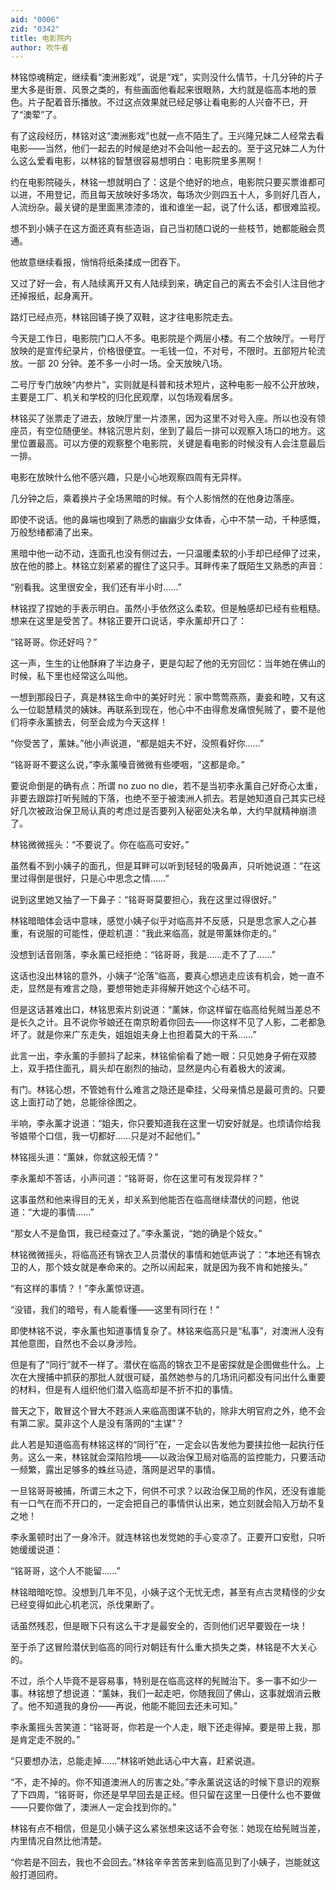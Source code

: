 ```yaml
---
aid: "0006"
zid: "0342"
title: 电影院内
author: 吹牛者
---
```


林铭惊魂稍定，继续看“澳洲影戏”，说是“戏”，实则没什么情节，十几分钟的片子里大多是街景、风景之类的，有些画面他看起来很眼熟，大约就是临高本地的景色。片子配着音乐播放。不过这点效果就已经足够让看电影的人兴奋不已，开了“澳荤”了。

有了这段经历，林铭对这“澳洲影戏”也就一点不陌生了。王兴隆兄妹二人经常去看电影——当然，他们一起去的时候是绝对不会叫他一起去的。至于这兄妹二人为什么这么爱看电影，以林铭的智慧很容易想明白：电影院里多黑啊！

约在电影院碰头，林铭一想就明白了：这是个绝好的地点，电影院只要买票谁都可以进，不用登记，而且每天放映好多场次，每场次少则四五十人，多则好几百人，人流纷杂。最关键的是里面黑漆漆的，谁和谁坐一起，说了什么话，都很难监视。

想不到小姨子在这方面还真有些造诣，自己当初随口说的一些枝节，她都能融会贯通。

他故意继续看报，悄悄将纸条揉成一团吞下。

又过了好一会，有人陆续离开又有人陆续到来，确定自己的离去不会引人注目他才还掉报纸，起身离开。

路灯已经点亮，林铭回铺子换了双鞋，这才往电影院走去。

今天是工作日，电影院门口人不多。电影院是个两层小楼。有二个放映厅。一号厅放映的是宣传纪录片，价格很便宜。一毛钱一位，不对号，不限时。五部短片轮流放。一部 20 分钟。差不多一小时一场。全天放映八场。

二号厅专门放映“内参片”，实则就是科普和技术短片，这种电影一般不公开放映，主要是工厂、机关和学校的归化民观摩，以包场观看居多。

林铭买了张票走了进去，放映厅里一片漆黑，因为这里不对号入座。所以也没有领座员，有空位随便坐。林铭沉思片刻，坐到了最后一排可以观察入场口的地方。这里位置最高。可以方便的观察整个电影院，关键是看电影的时候没有人会注意最后一排。

电影在放映什么他不感兴趣，只是小心地观察四周有无异样。

几分钟之后，乘着换片子全场黑暗的时候。有个人影悄然的在他身边落座。

即使不说话。他的鼻端也嗅到了熟悉的幽幽少女体香，心中不禁一动，千种感慨，万般愁绪都涌了出来。

黑暗中他一动不动，连面孔也没有侧过去，一只温暖柔软的小手却已经伸了过来，放在他的膝上。林铭立刻紧紧的握住了这只手。耳畔传来了既陌生又熟悉的声音：

“别看我。这里很安全，我们还有半小时……”

林铭捏了捏她的手表示明白。虽然小手依然这么柔软。但是触感却已经有些粗糙。想来在这里是受苦了。林铭正要开口说话，李永薰却开口了：

“铭哥哥。你还好吗？”

这一声，生生的让他酥麻了半边身子，更是勾起了他的无穷回忆：当年她在佛山的时候，私下里也经常这么叫他。

一想到那段日子，真是林铭生命中的美好时光：家中莺莺燕燕，妻妾和睦，又有这么一位聪慧精灵的姨妹。再联系到现在，他心中不由得愈发痛恨髡贼了，要不是他们将李永薰掳去，何至会成为今天这样！

“你受苦了，薰妹。”他小声说道，“都是姐夫不好，没照看好你……”

“铭哥哥不要这么说，”李永薰嗓音微微有些哽咽，“这都是命。”

要说命倒是的确有点：所谓 no zuo no die，若不是当初李永薰自己好奇心太重，非要去跟踪打听髡贼的下落，也绝不至于被澳洲人抓去。若是她知道自己其实已经好几次被政治保卫局认真的考虑过是否要列入秘密处决名单，大约早就精神崩溃了。

林铭微微摇头：“不要说了。你在临高可安好。”

虽然看不到小姨子的面孔，但是耳畔可以听到轻轻的吸鼻声，只听她说道：“在这里过得倒是很好，只是心中思念之情……”

说到这里她又抽了一下鼻子：“铭哥哥莫要担心，我在这里过得很好。”

林铭暗暗体会话中意味，感觉小姨子似乎对临高并不反感，只是思念家人之心甚重，有说服的可能性，便趁机道：“我此来临高，就是带薰妹你走的。”

没想到话音刚落，李永薰已经拒绝：“铭哥哥，我是……走不了了……”

这话也没出林铭的意外，小姨子“沦落”临高，要真心想逃走应该有机会，她一直不走，显然是有难言之隐，要想带她走非得解开她这个心结不可。

但是这话甚难出口，林铭思索片刻说道：“薰妹，你这样留在临高给髡贼当差总不是长久之计。且不说你爷娘还在南京盼着你回去——你这样不见了人影，二老都急坏了。就是你来广东走失，姐姐姐夫身上也担着莫大的干系……”

此言一出，李永薰的手颤抖了起来，林铭偷偷看了她一眼：只见她身子俯在双膝上，双手捂住面孔，肩头却在剧烈的抽动，显然是内心有着极大的波澜。

有门。林铭心想，不管她有什么难言之隐还是牵挂，父母亲情总是最可贵的。只要这上面打动了她，总能徐徐图之。

半响，李永薰才说道：“姐夫，你只要知道我在这里一切安好就是。也烦请你给我爷娘带个口信，我一切都好……只是对不起他们。”

林铭摇头道：“薰妹，你就这般无情？”

李永薰却不答话，小声问道：“铭哥哥，你在这里可有发现异样？”

这事虽然和他来得目的无关，却关系到他能否在临高继续潜伏的问题，他说道：“大堤的事情……”

“那女人不是鱼饵，我已经查过了。”李永薰说，“她的确是个妓女。”

林铭微微摇头，将临高还有锦衣卫人员潜伏的事情和她低声说了：“本地还有锦衣卫的人，那个妓女就是奉命来的。之所以闹起来，就是因为我不肯和她接头。”

“有这样的事情？！”李永薰惊讶道。

“没错，我们的暗号，有人能看懂——这里有同行在！”

即使林铭不说，李永薰也知道事情复杂了。林铭来临高只是“私事”，对澳洲人没有其他意图，自然也不会以身涉险。

但是有了“同行”就不一样了。潜伏在临高的锦衣卫不是密探就是企图做些什么。上次在大搜捕中抓获的那批人就很可疑，虽然她参与的几场讯问都没有问出什么重要的材料，但是有人组织他们潜入临高却是不折不扣的事情。

普天之下，敢冒这个冒大不韪派人来临高图谋不轨的，除非大明官府之外，绝不会有第二家。莫非这个人是没有落网的“主谋”？

此人若是知道临高有林铭这样的“同行”在，一定会以告发他为要挟拉他一起执行任务。这么一来，林铭就会深陷险境——以政治保卫局对临高的监控能力，只要活动一频繁，露出足够多的蛛丝马迹，落网是迟早的事情。

一旦铭哥哥被捕，所谓三木之下，何供不可求？以政治保卫局的作风，还没有谁能有一口气在而不开口的，一定会把自己的事情供认出来，她立刻就会陷入万劫不复之地！

李永薰顿时出了一身冷汗。就连林铭也发觉她的手心变凉了。正要开口安慰，只听她缓缓说道：

“铭哥哥，这个人不能留……”

林铭暗暗吃惊。没想到几年不见，小姨子这个无忧无虑，甚至有点古灵精怪的少女已经变得如此心机老沉，杀伐果断了。

话虽然残忍，但是眼下只有这么干才是最安全的，否则他们迟早要毁在一块！

至于杀了这冒险潜伏到临高的同行对朝廷有什么重大损失之类，林铭是不大关心的。

不过，杀个人毕竟不是容易事，特别是在临高这样的髡贼治下。多一事不如少一事。林铭想了想说道：“薰妹，我们一起走吧，你随我回了佛山，这事就烟消云散了。他不知道我的身份——再说，他能不能回去还未可知。”

李永薰摇头苦笑道：“铭哥哥，你若是一个人走，眼下还走得掉。要是带上我，那是肯定走不脱的。”

“只要想办法，总能走掉……”林铭听她此话心中大喜，赶紧说道。

“不，走不掉的。你不知道澳洲人的厉害之处。”李永薰说这话的时候下意识的观察了下四周，“铭哥哥，你还是早早回去是正经。但只留在这里一日便什么也不要做——只要你做了，澳洲人一定会找到你的。”

林铭有点不相信，但是见小姨子这么紧张想来这话不会夸张：她现在给髡贼当差，内里情况自然比他清楚。

“你若是不回去，我也不会回去。”林铭辛辛苦苦来到临高见到了小姨子，岂能就这般打道回府。
